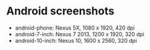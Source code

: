 # Android screenshots
- android-phone: Nexus 5X, 1080 x 1920, 420 dpi
- android-7-inch: Nexus 7 2013, 1200 x 1920, 320 dpi
- android-10-inch: Nexus 10, 1600 x 2560, 320 dpi
